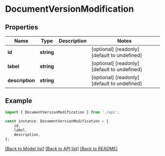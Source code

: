 # DocumentVersionModification


## Properties

Name | Type | Description | Notes
------------ | ------------- | ------------- | -------------
**id** | **string** |  | [optional] [readonly] [default to undefined]
**label** | **string** |  | [optional] [readonly] [default to undefined]
**description** | **string** |  | [optional] [readonly] [default to undefined]

## Example

```typescript
import { DocumentVersionModification } from './api';

const instance: DocumentVersionModification = {
    id,
    label,
    description,
};
```

[[Back to Model list]](../README.md#documentation-for-models) [[Back to API list]](../README.md#documentation-for-api-endpoints) [[Back to README]](../README.md)
